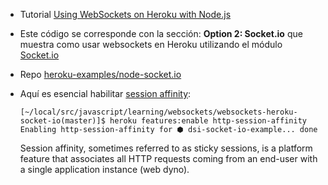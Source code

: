 * Tutorial [Using WebSockets on Heroku with Node.js](https://devcenter.heroku.com/articles/node-websockets)
* Este código se corresponde con la sección: **Option 2: Socket.io** que muestra como usar websockets en Heroku
utilizando el módulo [Socket.io](https://socket.io/)
* Repo [heroku-examples/node-socket.io](https://github.com/heroku-examples/node-socket.io)
* Aquí es esencial habilitar [session affinity](https://devcenter.heroku.com/articles/session-affinity):

  ```
  [~/local/src/javascript/learning/websockets/websockets-heroku-socket-io(master)]$ heroku features:enable http-session-affinity
  Enabling http-session-affinity for ⬢ dsi-socket-io-example... done
  ```

  Session affinity, sometimes referred to as sticky sessions, is a platform feature that associates all HTTP requests coming from an end-user with a single application instance (web dyno).
